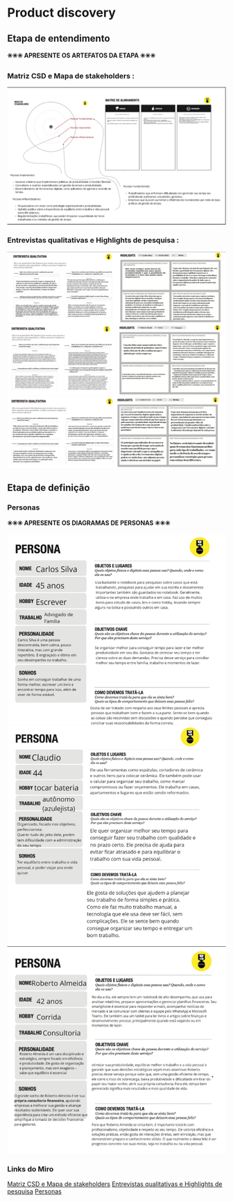 # Product discovery

## Etapa de entendimento

**✳️✳️✳️ APRESENTE OS ARTEFATOS DA ETAPA  ✳️✳️✳️**

 ### Matriz CSD e Mapa de stakeholders :
 ![alt text](<images/MatrizCSD-MapaStakeholders.png>)

### Entrevistas qualitativas e Highlights de pesquisa :
![alt text](<images/EntrevistaQualitativa-Highlight1.png>)
![alt text](<images/EntrevistaQualitativa-Highlight2.png>)
![alt text](<images/EntrevistaQualitativa-Highlight3.png>)


## Etapa de definição

### Personas

**✳️✳️✳️ APRESENTE OS DIAGRAMAS DE PERSONAS ✳️✳️✳️**

![alt text](<images/Persona1.png>)
![alt text](<images/Persona2.png>)
![alt text](<images/Persona3.png>)

### Links do Miro
[Matriz CSD e Mapa de stakeholders](https://miro.com/app/board/uXjVIXQgrqA=/)
[Entrevistas qualitativas e Highlights de pesquisa](https://miro.com/app/board/uXjVIT43YvI=/)
[Personas](https://miro.com/app/board/uXjVIPrSoeA=/)
